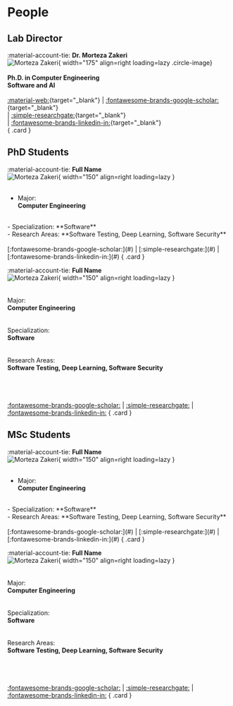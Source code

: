 # People


## Lab Director

<div class="grid" markdown>

:material-account-tie: __Dr. Morteza Zakeri__  
![Morteza Zakeri](images/people/zakeri.jpg){ width="175" align=right loading=lazy .circle-image}  
<br/>
**Ph.D. in Computer Engineering**
<br/>
**Software and AI**
<br/>
<br/>
[:material-web:](https://www.m-zakeri.ir/){target="_blank"}
| [:fontawesome-brands-google-scholar:](https://scholar.google.com/citations?user=km5DzwwAAAAJ&hl=en){target="_blank"}  
| [:simple-researchgate:](https://www.researchgate.net/profile/Morteza-Zakeri){target="_blank"}  
| [:fontawesome-brands-linkedin-in:](https://www.linkedin.com/in/mortazazakeri/){target="_blank"}  
{ .card }

</div>




## PhD Students

<div class="grid cards" markdown>

<!-- Card 1 -->
:material-account-tie: __Full Name__  
![Morteza Zakeri](images/people/account.png){ width="150" align=right loading=lazy }  
<br/>  
- Major:  
**Computer Engineering**  
<br/>  
- Specialization:  
**Software**  
<br/>  
- Research Areas:  
**Software Testing, Deep Learning, Software Security**  
<br/>
<br/>
[:fontawesome-brands-google-scholar:](#) |
[:simple-researchgate:](#) |
[:fontawesome-brands-linkedin-in:](#)
{ .card }

<!-- Card 2 -->
:material-account-tie: __Full Name__  
![Morteza Zakeri](images/people/account.png){ width="150" align=right loading=lazy }  
<br/>  
Major:  
**Computer Engineering**  
<br/>  
Specialization:  
**Software**  
<br/>  
Research Areas:  
**Software Testing, Deep Learning, Software Security**  
<br/>  
<br/>  
[:fontawesome-brands-google-scholar:](#) |
[:simple-researchgate:](#) |
[:fontawesome-brands-linkedin-in:](#)
{ .card }

</div>



## MSc Students

<div class="grid cards" markdown>

<!-- Card 1 -->
:material-account-tie: __Full Name__  
![Morteza Zakeri](images/people/account.png){ width="150" align=right loading=lazy }  
<br/>  
- Major:  
**Computer Engineering**  
<br/>
- Specialization:  
**Software**  
<br/>
- Research Areas:  
**Software Testing, Deep Learning, Software Security**  
<br/>
<br/>
[:fontawesome-brands-google-scholar:](#) |
[:simple-researchgate:](#) |
[:fontawesome-brands-linkedin-in:](#)
{ .card }

<!-- Card 2 -->
:material-account-tie: __Full Name__  
![Morteza Zakeri](images/people/account.png){ width="150" align=right loading=lazy }  
<br/>  
Major:  
**Computer Engineering**  
<br/>  
Specialization:  
**Software**  
<br/>  
Research Areas:  
**Software Testing, Deep Learning, Software Security**  
<br/>  
<br/>  
[:fontawesome-brands-google-scholar:](#)
| [:simple-researchgate:](#)
| [:fontawesome-brands-linkedin-in:](#)
{ .card }

</div>
